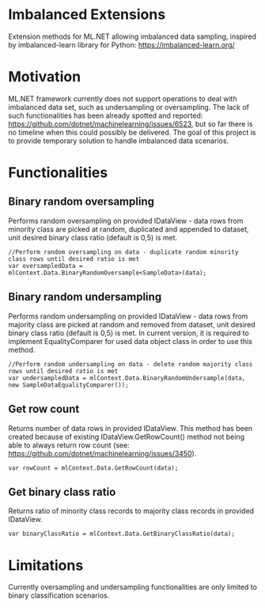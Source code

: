 # Imbalanced Extensions
Extension methods for ML.NET allowing imbalanced data sampling, inspired by imbalanced-learn library for Python: https://imbalanced-learn.org/

# Motivation
ML.NET framework currently does not support operations to deal with imbalanced data set, such as undersampling or oversampling. The lack of such functionalities has been already spotted and reported: https://github.com/dotnet/machinelearning/issues/6523, but so far there is no timeline when this could possibly be delivered. The goal of this project is to provide temporary solution to handle imbalanced data scenarios.

# Functionalities
## Binary random oversampling
Performs random oversampling on provided IDataView - data rows from minority class are picked at random, duplicated and appended to dataset, unit desired binary class ratio (default  is 0,5) is met.
```
//Perform random oversampling on data - duplicate random minority class rows until desired ratio is met
var oversampledData = mlContext.Data.BinaryRandomOversample<SampleData>(data);
```
## Binary random undersampling
Performs random undersampling on provided IDataView - data rows from majority class are picked at random and removed from dataset, unit desired binary class ratio (default  is 0,5) is met. In current version, it is required to implement EqualityComparer for used data object class in order to use this method.
```
//Perform random undersampling on data - delete random majority class rows until desired ratio is met
var undersampledData = mlContext.Data.BinaryRandomUndersample(data, new SampleDataEqualityComparer());
```
## Get row count
Returns number of data rows in provided IDataView. This method has been created because of existing IDataView.GetRowCount() method not being able to always return row count (see: https://github.com/dotnet/machinelearning/issues/3450).
```
var rowCount = mlContext.Data.GetRowCount(data);
```
## Get binary class ratio
Returns ratio of minority class records to majority class records in provided IDataView.
```
var binaryClassRatio = mlContext.Data.GetBinaryClassRatio(data);
```

# Limitations
Currently oversampling and undersampling functionalities are only limited to binary classification scenarios.
